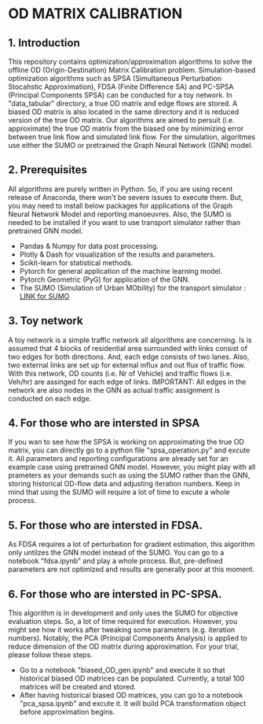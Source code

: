 # OD MATRIX CALIBRATION

## 1. Introduction
This repository contains optimization/approximation algorithms to solve the offline OD (Origin-Destination) Matrix Calibration problem. Simulation-based optimization algorithms such as SPSA (Simultaneous Perturbation Stocahstic Approximation), FDSA (Finite Difference SA) and PC-SPSA (Principal Components SPSA) can be conducted for a toy network. In "data_tabular" directory, a true OD matrix and edge flows are stored. A biased OD matrix is also located in the same directory and it is reduced version of the true OD matrix. Our algorithms are aimed to persuit (i.e. approximate) the true OD matrix from the biased one by minimizing error between true link flow and simulated link flow. For the simulation, algoritmes use either the SUMO or pretrained the Graph Neural Network (GNN) model.

## 2. Prerequisites
All algorithms are purely written in Python. So, if you are using recent release of Anaconda, there won't be severe issues to execute them. But, you may need to install below packages for applications of the Graph Neural Network Model and reporting manoeuvres. Also, the SUMO is needed to be installed if you want to use transport simulator rather than pretrained GNN model.</br>
+ Pandas & Numpy for data post processing.
+ Plotly & Dash for visualization of the results and parameters.
+ Scikit-learn for statistical methods.
+ Pytorch for general application of the machine learning model.
+ Pytorch Geometric (PyG) for application of the GNN.
+ The SUMO (Simulation of Urban MObility) for the transport simulator : <a href= "https://sumo.dlr.de/docs/index.html"> LINK for SUMO </a>

## 3. Toy network
A toy network is a simple traffic network all algorithms are concerning. Is is assumed that 4 blocks of residential area surrounded with links consist of two edges for both directions. And, each edge consists of two lanes. Also, two external links are set up for external influx and out flux of traffic flow. With this network, OD counts (i.e. Nr of Vehicle) and traffic flows (i.e. Veh/hr) are assinged for each edge of links. IMPORTANT: All edges in the network are also nodes in the GNN as actual traffic assignment is conducted on each edge.

## 4. For those who are intersted in SPSA
If you wan to see how the SPSA is working on approximating the true OD matrix, you can directly go to a python file "spsa_operation.py" and excute it. All parameters and reporting configurations are already set for an example case using pretrained GNN model. However, you might play with all prameters as your demands such as using the SUMO rather than the GNN, storing historical OD-flow data and adjusting iteration numbers. Keep in mind that using the SUMO will require a lot of time to excute a whole process.

## 5. For those who are intersted in FDSA.
As FDSA requires a lot of perturbation for gradient estimation, this algorithm only untilzes the GNN model instead of the SUMO. You can go to a notebook "fdsa.ipynb" and play a whole process. But, pre-defined parameters are not optimized and results are generally poor at this moment. 

## 6. For those who are intersted in PC-SPSA. 
This algorithm is in development and only uses the SUMO for objective evaluation steps. So, a lot of time required for execution. However, you might see how it works after tweaking some parameters (e.g. iteration numbers). Notably, the PCA (Principal Components Analysis) is applied to reduce dimension of the OD matrix during approximation. For your trial, please follow these steps.
+ Go to a notebook "biased_OD_gen.ipynb" and execute it so that historical biased OD matrices can be populated. Currently, a total 100 matrices will be created and stored.
+ After having historical biased OD matrices, you can go to a notebook "pca_spsa.ipynb" and excute it. It will build PCA transformation object before approximation begins.